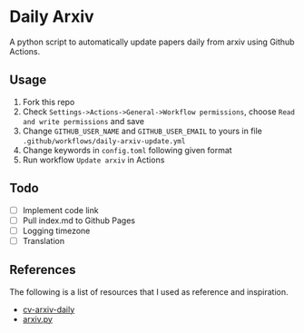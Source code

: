 # Daily Arxiv

A python script to automatically update papers daily from arxiv using Github Actions.

## Usage

1. Fork this repo
2. Check `Settings->Actions->General->Workflow permissions`, choose `Read and write permissions` and save
3. Change `GITHUB_USER_NAME` and `GITHUB_USER_EMAIL` to yours in file `.github/workflows/daily-arxiv-update.yml`
4. Change keywords in `config.toml` following given format
5. Run workflow `Update arxiv` in Actions

## Todo

- [ ] Implement code link
- [ ] Pull index.md to Github Pages
- [ ] Logging timezone
- [ ] Translation

## References

The following is a list of resources that I used as reference and inspiration.

- [cv-arxiv-daily](https://github.com/Vincentqyw/cv-arxiv-daily)
- [arxiv.py](https://github.com/lukasschwab/arxiv.py)
